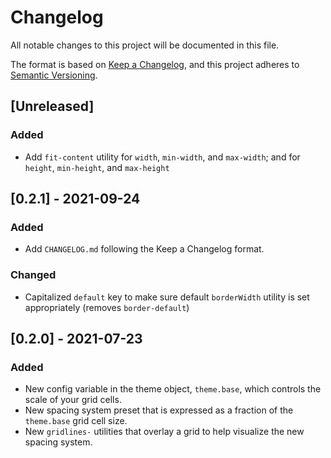 # Changelog
All notable changes to this project will be documented in this file.

The format is based on [Keep a Changelog](https://keepachangelog.com/en/1.0.0/),
and this project adheres to [Semantic Versioning](https://semver.org/spec/v2.0.0.html).

## [Unreleased]
### Added
- Add `fit-content` utility for `width`, `min-width`, and `max-width`; and for `height`, `min-height`, and `max-height`


## [0.2.1] - 2021-09-24
### Added
- Add `CHANGELOG.md` following the Keep a Changelog format.

### Changed
- Capitalized `default` key to make sure default `borderWidth` utility is set appropriately (removes `border-default`)

## [0.2.0] - 2021-07-23
### Added
- New config variable in the theme object, `theme.base`, which controls the scale of your grid cells.
- New spacing system preset that is expressed as a fraction of the `theme.base` grid cell size.
- New `gridlines-` utilities that overlay a grid to help visualize the new spacing system.